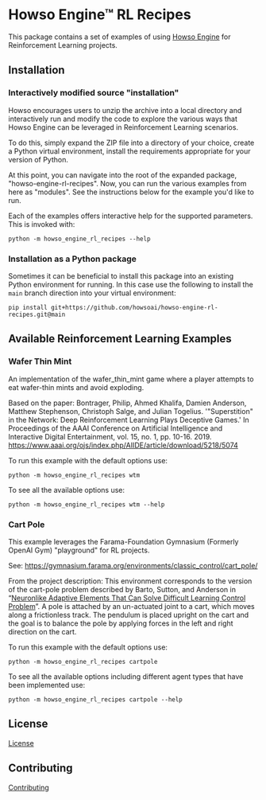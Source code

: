 # Howso Engine&trade; RL Recipes

This package contains a set of examples of using [Howso Engine](https://github.com/howsoai/howso-engine)
for Reinforcement Learning projects.

## Installation

### Interactively modified source "installation"

Howso encourages users to unzip the archive into a local directory and
interactively run and modify the code to explore the various ways that Howso
Engine can be leveraged in Reinforcement Learning scenarios.

To do this, simply expand the ZIP file into a directory of your choice, create
a Python virtual environment, install the requirements appropriate for your
version of Python.

At this point, you can navigate into the root of the expanded package,
"howso-engine-rl-recipes". Now, you can run the various examples from here as
"modules". See the instructions below for the example you'd like to run.

Each of the examples offers interactive help for the supported parameters. This
is invoked with:

    python -m howso_engine_rl_recipes --help


### Installation as a Python package

Sometimes it can be beneficial to install this package into an existing Python
environment for running. In this case use the following to install the `main`
branch direction into your virtual environment:

`pip install git+https://github.com/howsoai/howso-engine-rl-recipes.git@main`


## Available Reinforcement Learning Examples

### Wafer Thin Mint

An implementation of the wafer_thin_mint game where a player attempts to
eat wafer-thin mints and avoid exploding.

Based on the paper:
Bontrager, Philip, Ahmed Khalifa, Damien Anderson, Matthew Stephenson,
Christoph Salge, and Julian Togelius. '"Superstition" in the Network: Deep
Reinforcement Learning Plays Deceptive Games.' In Proceedings of the AAAI
Conference on Artificial Intelligence and Interactive Digital Entertainment,
vol. 15, no. 1, pp. 10-16. 2019.
https://www.aaai.org/ojs/index.php/AIIDE/article/download/5218/5074


To run this example with the default options use:

    python -m howso_engine_rl_recipes wtm

To see all the available options use:

    python -m howso_engine_rl_recipes wtm --help

### Cart Pole

This example leverages the Farama-Foundation Gymnasium (Formerly OpenAI Gym)
"playground" for RL projects.

See: https://gymnasium.farama.org/environments/classic_control/cart_pole/

From the project description:
This environment corresponds to the version of the cart-pole problem described
by Barto, Sutton, and Anderson in “[Neuronlike Adaptive Elements That Can Solve
Difficult Learning Control Problem](https://ieeexplore.ieee.org/document/6313077)”.
A pole is attached by an un-actuated joint to a cart, which moves along a
frictionless track. The pendulum is placed upright on the cart and the goal is
to balance the pole by applying forces in the left and right direction on
the cart.


To run this example with the default options use:

    python -m howso_engine_rl_recipes cartpole

To see all the available options including different agent types that have
been implemented use:

    python -m howso_engine_rl_recipes cartpole --help

## License

[License](LICENSE.txt)

## Contributing

[Contributing](CONTRIBUTING.md)
